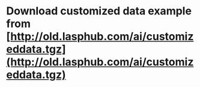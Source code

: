 # Download customized data example from [http://old.lasphub.com/ai/customizeddata.tgz](http://old.lasphub.com/ai/customizeddata.tgz)
